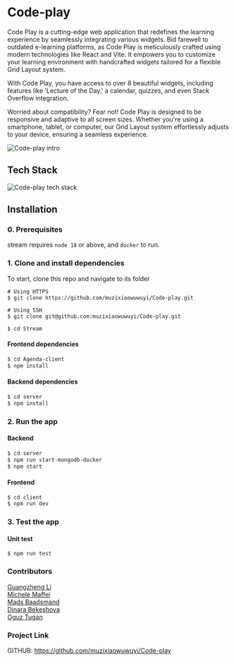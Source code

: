 # Code-play

Code Play is a cutting-edge web application that redefines the learning experience by seamlessly integrating various widgets. Bid farewell to outdated e-learning platforms, as Code Play is meticulously crafted using modern technologies like React and Vite. It empowers you to customize your learning environment with handcrafted widgets tailored for a flexible Grid Layout system.

With Code Play, you have access to over 8 beautiful widgets, including features like 'Lecture of the Day,' a calendar, quizzes, and even Stack Overflow integration.

Worried about compatibility? Fear not! Code Play is designed to be responsive and adaptive to all screen sizes. Whether you're using a smartphone, tablet, or computer, our Grid Layout system effortlessly adjusts to your device, ensuring a seamless experience.

![Code-play intro](https://github.com/muzixiaowuwuyi/Code-play/blob/fix/style-change/Agenda-client/public/ezgif-4-080f4500a7.gif)

## Tech Stack

![Code-play tech stack](https://github.com/muzixiaowuwuyi/Code-play/blob/fix/style-change/Agenda-client/public/Frame%203.jpg)

## Installation

### 0. Prerequisites

stream requires `node 18` or above, and `docker` to run.

### 1. Clone and install dependencies

To start, clone this repo and navigate to its folder

```
# Using HTTPS
$ git clone https://github.com/muzixiaowuwuyi/Code-play.git

# Using SSH
$ git clone git@github.com:muzixiaowuwuyi/Code-play.git

$ cd Stream
```

#### Frontend dependencies

```bash
$ cd Agenda-client
$ npm install
```

#### Backend dependencies

```bash
$ cd server
$ npm install
```

### 2. Run the app

#### Backend

```bash
$ cd server
$ npm run start-mongodb-docker
$ npm start
```

#### Frontend

```bash
$ cd client
$ npm run dev
```

### 3. Test the app

#### Unit test

```
$ npm run test
```

### Contributors

[Guangzheng Li](https://github.com/muzixiaowuwuyi) <br>
[Michele Maffei](https://github.com/itzMaffi) <br>
[Mads Baadsmand](https://github.com/MadsPB)<br>
[Dinara Bekeshova](https://github.com/dinarabs)<br>
[Oguz Tugan](https://github.com/dayt47)

### Project Link

GITHUB: https://github.com/muzixiaowuwuyi/Code-play
